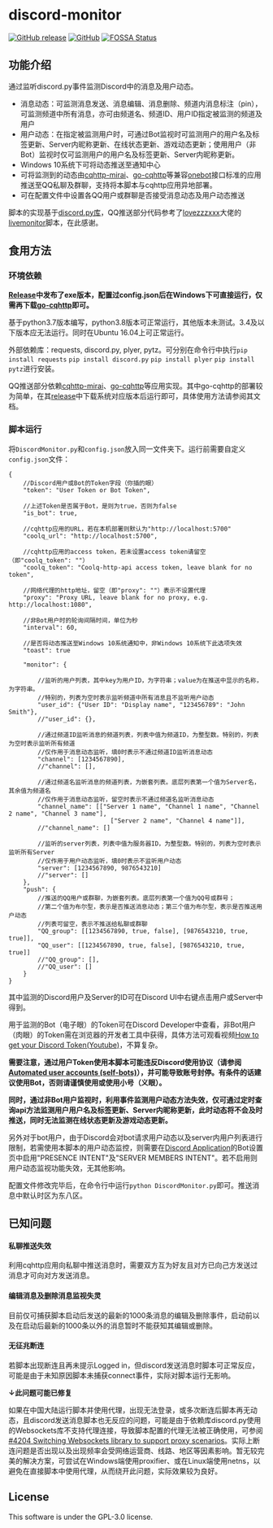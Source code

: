 # discord-monitor

[![GitHub release](https://img.shields.io/github/v/release/Snapmali/discord-monitor?include_prereleases)](https://github.com/Snapmali/discord-monitor/releases)
[![GitHub](https://img.shields.io/github/license/snapmali/discord-monitor)](https://github.com/Snapmali/discord-monitor/blob/master/LICENSE)
[![FOSSA Status](https://app.fossa.com/api/projects/git%2Bgithub.com%2FSnapmali%2Fdiscord-monitor.svg?type=shield)](https://app.fossa.com/projects/git%2Bgithub.com%2FSnapmali%2Fdiscord-monitor?ref=badge_shield)

## 功能介绍


通过监听discord.py事件监测Discord中的消息及用户动态。

* 消息动态：可监测消息发送、消息编辑、消息删除、频道内消息标注（pin），可监测频道中所有消息，亦可由频道名、频道ID、用户ID指定被监测的频道及用户
* 用户动态：在指定被监测用户时，可通过Bot监视时可监测用户的用户名及标签更新、Server内昵称更新、在线状态更新、游戏动态更新；使用用户（非Bot）监视时仅可监测用户的用户名及标签更新、Server内昵称更新。
* Windows 10系统下可将动态推送至通知中心
* 可将监测到的动态由[cqhttp-mirai](https://github.com/yyuueexxiinngg/cqhttp-mirai)、[go-cqhttp](https://github.com/Mrs4s/go-cqhttp)等兼容[onebot]('https://github.com/howmanybots/onebot')接口标准的应用推送至QQ私聊及群聊，支持将本脚本与cqhttp应用异地部署。
* 可在配置文件中设置各QQ用户或群聊是否接受消息动态及用户动态推送

脚本的实现基于[discord.py库](https://pypi.org/project/discord.py/)，QQ推送部分代码参考了[lovezzzxxx](https://github.com/lovezzzxxx)大佬的[livemonitor](https://github.com/lovezzzxxx/livemonitor)脚本，在此感谢。

## 食用方法

### 环境依赖

<b>[Release](https://github.com/Snapmali/discord-monitor/releases)中发布了exe版本，配置过config.json后在Windows下可直接运行，仅需再下载[go-cqhttp](https://github.com/Mrs4s/go-cqhttp)即可。</b>

基于python3.7版本编写，python3.8版本可正常运行，其他版本未测试。3.4及以下版本应无法运行。同时在Ubuntu 16.04上可正常运行。

外部依赖库：requests, discord.py, plyer, pytz。可分别在命令行中执行`pip install requests` `pip install discord.py` `pip install plyer` `pip install pytz`进行安装。

QQ推送部分依赖[cqhttp-mirai](https://github.com/yyuueexxiinngg/cqhttp-mirai)、[go-cqhttp](https://github.com/Mrs4s/go-cqhttp)等应用实现。其中go-cqhttp的部署较为简单，在其[release](https://github.com/Mrs4s/go-cqhttp/releases)中下载系统对应版本后运行即可，具体使用方法请参阅其文档。


### 脚本运行

将`DiscordMonitor.py`和`config.json`放入同一文件夹下。运行前需要自定义`config.json`文件：

```
{
    //Discord用户或Bot的Token字段（你插的眼）
    "token": "User Token or Bot Token", 

    //上述Token是否属于Bot，是则为true，否则为false
    "is_bot": true, 

    //cqhttp应用的URL，若在本机部署则默认为"http://localhost:5700"
    "coolq_url": "http://localhost:5700", 

    //cqhttp应用的access token，若未设置access token请留空（即"coolq_token": ""）
    "coolq_token": "Coolq-http-api access token, leave blank for no token",
    
    //网络代理的http地址，留空（即"proxy": ""）表示不设置代理
    "proxy": "Proxy URL, leave blank for no proxy, e.g. http://localhost:1080", 

    //非Bot用户时的轮询间隔时间，单位为秒
    "interval": 60,

    //是否将动态推送至Windows 10系统通知中，非Windows 10系统下此选项失效
    "toast": true

    "monitor": {

        //监听的用户列表，其中key为用户ID，为字符串；value为在推送中显示的名称，为字符串。
        //特别的，列表为空时表示监听频道中所有消息且不监听用户动态
        "user_id": {"User ID": "Display name", "123456789": "John Smith"},
        //"user_id": {},
        
        //通过频道ID监听消息的频道列表，列表中值为频道ID，为整型数。特别的，列表为空时表示监听所有频道
        //仅作用于消息动态监听，填0时表示不通过频道ID监听消息动态
        "channel": [1234567890],
        //"channel": [],

        //通过频道名监听消息的频道列表，为嵌套列表。底层列表第一个值为Server名，其余值为频道名
        //仅作用于消息动态监听，留空时表示不通过频道名监听消息动态
        "channel_name": [["Server 1 name", "Channel 1 name", "Channel 2 name", "Channel 3 name"],
                            ["Server 2 name", "Channel 4 name"]],
        //"channel_name": []

        //监听的server列表，列表中值为服务器ID，为整型数。特别的，列表为空时表示监听所有Server
        //仅作用于用户动态监听，填0时表示不监听用户动态
        "server": [1234567890, 9876543210]
        //"server": []
    },
    "push": {
        //推送的QQ用户或群聊，为嵌套列表。底层列表第一个值为QQ号或群号；
        //第二个值为布尔型，表示是否推送消息动态；第三个值为布尔型，表示是否推送用户动态
        //列表可留空，表示不推送给私聊或群聊
        "QQ_group": [[1234567890, true, false], [9876543210, true, true]],
        "QQ_user": [[1234567890, true, false], [9876543210, true, true]]
        //"QQ_group": [],
        //"QQ_user": []
    }
}
```

其中监测的Discord用户及Server的ID可在Discord UI中右键点击用户或Server中得到。

用于监测的Bot（电子眼）的Token可在Discord Developer中查看，非Bot用户（肉眼）的Token需在浏览器的开发者工具中获得，具体方法可观看视频[How to get your Discord Token(Youtube)](https://youtu.be/tI1lzqzLQCs)，不算复杂。

<b>需要注意，通过用户Token使用本脚本可能违反Discord使用协议（请参阅[Automated user accounts (self-bots)](https://support.discord.com/hc/en-us/articles/115002192352)），并可能导致账号封停。有条件的话建议使用Bot，否则请谨慎使用或使用小号（义眼）。</b>

<b>同时，通过非Bot用户监视时，利用事件监测用户动态方法失效，仅可通过定时查询api方法监测用户用户名及标签更新、Server内昵称更新，此时动态将不会及时推送，同时无法监测在线状态更新及游戏动态更新。</b>

另外对于bot用户，由于Discord会对bot请求用户动态以及server内用户列表进行限制，若需使用本脚本的用户动态监控，则需要在[Discord Application](https://discord.com/developers/applications)的Bot设置页中启用"PRESENCE INTENT"及"SERVER MEMBERS INTENT"。若不启用则用户动态监视功能失效，无其他影响。

配置文件修改完毕后，在命令行中运行`python DiscordMonitor.py`即可。推送消息中默认时区为东八区。

## 已知问题

#### 私聊推送失效

利用cqhttp应用向私聊中推送消息时，需要双方互为好友且对方已向己方发送过消息才可向对方发送消息。

#### 编辑消息及删除消息监视失灵

目前仅可捕获脚本启动后发送的最新的1000条消息的编辑及删除事件，启动前以及在启动后最新的1000条以外的消息暂时不能获知其编辑或删除。

#### 无征兆断连

若脚本出现断连且再未提示Logged in，但discord发送消息时脚本可正常反应，可能是由于未知原因脚本未捕获connect事件，实际对脚本运行无影响。

**↓此问题可能已修复**

如果在中国大陆运行脚本并使用代理，出现无法登录，或多次断连后脚本再无动态，且discord发送消息脚本也无反应的问题，可能是由于依赖库discord.py使用的Websockets库不支持代理连接，导致脚本配置的代理无法被正确使用，可参阅[#4204 Switching Websockets library to support proxy scenarios](https://github.com/Rapptz/discord.py/issues/4204)。实际上断连问题是否出现以及出现频率会受网络运营商、线路、地区等因素影响。暂无较完美的解决方案，可尝试在Windows端使用proxifier、或在Linux端使用netns，以避免在直接脚本中使用代理，从而绕开此问题，实际效果较为良好。

## License

This software is under the GPL-3.0 license.
